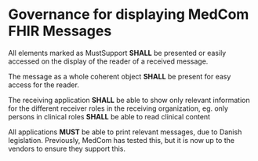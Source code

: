 #  Governance for displaying MedCom FHIR Messages

All elements marked as MustSupport **SHALL** be presented or easily accessed on the display of the reader of a received message.

The message as a whole coherent object **SHALL** be present for easy access for the reader.

The receiving application **SHALL** be able to show only relevant information for the different receiver roles in the receiving organization, eg. only persons in clinical roles **SHALL** be able to read clinical content

All applications **MUST** be able to print relevant messages, due to Danish legislation. Previously, MedCom has tested this, but it is now up to the vendors to ensure they support this.